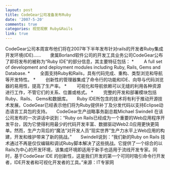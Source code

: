 ```yaml
---
layout: post
title: CodeGear公司准备发布Ruby
date: '2007-5-20'
comments: true
categories: 视觉观察 Ruby&Rails
link: true
---
```

CodeGear公司本周宣布他们将在2007年下半年发布针对rails的开发者Ruby集成开发环境(IDE)……　　隶属Borland软件公司的开发工具业务公司CodeGear公布了即将发布的被称为“Ruby IDE”的部分信息，其主要特征包括：    * 　　A full set of development and deployment modules including Ruby, Rails, Gems and Database.    * 　　全面支持Ruby和Rails，具有代码完成、重构、类型浏览和导航等开发特性。    * 　　创新性的管理器集成了命令行的功能和IDE、向导与代码浏览器的易用性，提高了生产率。    * 　　可视化和导航依赖可以无缝的利用各种资源进行工作，不管它们的关系、位置或格式。    * 　　完整的开发和部署模块包括Ruby、Rails、 Gems和数据库。　　Ruby IDE所包含的技术将有利于推动开源技术发展。CodeGear已经表示他们将为Ruby提供补丁及分发代码以支持Eclipse动态语言工具包的支持。　　CodeGear生产战略事务副总裁Michael Swindell 在该公司发布的一次讲话中说到：“Ruby on Rails已经成为一个重要的Web应用程序开发平台，因为它使得利用最少的代码开发丰富、数据驱动Web2.0应用更快更简单。然而，生产力背后的“魔法”对开发人员“现实世界”生产力水平上Web应用的构建，开发和维护带来了新的挑战。”　　Swindell说到：“我们新的Ruby on Rails 技术通过不再是仅仅编辑和调试Ruby脚本解决了这些挑战。它提供了一个综合的以Rails为中心的开发环境，该集成环境即适用于新手也适用于流线开发专家。同时，基于CodeGear IDE 的创新性，这是我们开发的第一个可同时吸引命令行开发者，IDE开发者和可视化开发者的工具。”来源：IT专家网
